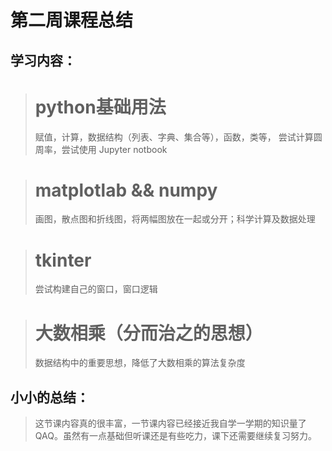 # 第二周课程总结
## 学习内容：
> # python基础用法
> 赋值，计算，数据结构（列表、字典、集合等），函数，类等，
> 尝试计算圆周率，尝试使用 Jupyter notbook


> # matplotlab  &&  numpy 
> 画图，散点图和折线图，将两幅图放在一起或分开；科学计算及数据处理


> # tkinter
> 尝试构建自己的窗口，窗口逻辑


> # 大数相乘（分而治之的思想）
> 数据结构中的重要思想，降低了大数相乘的算法复杂度

## 小小的总结：
> 这节课内容真的很丰富，一节课内容已经接近我自学一学期的知识量了QAQ。虽然有一点基础但听课还是有些吃力，课下还需要继续复习努力。